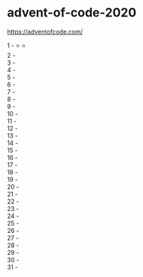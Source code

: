 # advent-of-code-2020
https://adventofcode.com/

1 - :star: :star:  
2 -  
3 -  
4 -  
5 -  
6 -  
7 -  
8 -  
9 -  
10 -  
11 -  
12 -  
13 -  
14 -  
15 -  
16 -  
17 -  
18 -  
19 -  
20 -  
21 -  
22 -  
23 -  
24 -  
25 -  
26 -  
27 -  
28 -  
29 -  
30 -  
31 -  

